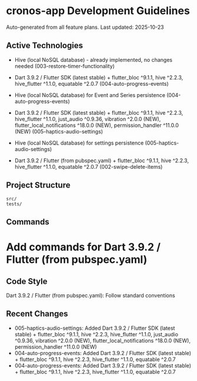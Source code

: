 # cronos-app Development Guidelines

Auto-generated from all feature plans. Last updated: 2025-10-23

## Active Technologies
- Hive (local NoSQL database) - already implemented, no changes needed (003-restore-timer-functionality)
- Dart 3.9.2 / Flutter SDK (latest stable) + flutter_bloc ^9.1.1, hive ^2.2.3, hive_flutter ^1.1.0, equatable ^2.0.7 (004-auto-progress-events)
- Hive (local NoSQL database) for Event and Series persistence (004-auto-progress-events)
- Dart 3.9.2 / Flutter SDK (latest stable) + flutter_bloc ^9.1.1, hive ^2.2.3, hive_flutter ^1.1.0, just_audio ^0.9.36, vibration ^2.0.0 (NEW), flutter_local_notifications ^18.0.0 (NEW), permission_handler ^11.0.0 (NEW) (005-haptics-audio-settings)
- Hive (local NoSQL database) for settings persistence (005-haptics-audio-settings)

- Dart 3.9.2 / Flutter (from pubspec.yaml) + flutter_bloc ^9.1.1, hive ^2.2.3, hive_flutter ^1.1.0, equatable ^2.0.7 (002-swipe-delete-items)

## Project Structure

```text
src/
tests/
```

## Commands

# Add commands for Dart 3.9.2 / Flutter (from pubspec.yaml)

## Code Style

Dart 3.9.2 / Flutter (from pubspec.yaml): Follow standard conventions

## Recent Changes
- 005-haptics-audio-settings: Added Dart 3.9.2 / Flutter SDK (latest stable) + flutter_bloc ^9.1.1, hive ^2.2.3, hive_flutter ^1.1.0, just_audio ^0.9.36, vibration ^2.0.0 (NEW), flutter_local_notifications ^18.0.0 (NEW), permission_handler ^11.0.0 (NEW)
- 004-auto-progress-events: Added Dart 3.9.2 / Flutter SDK (latest stable) + flutter_bloc ^9.1.1, hive ^2.2.3, hive_flutter ^1.1.0, equatable ^2.0.7
- 004-auto-progress-events: Added Dart 3.9.2 / Flutter SDK (latest stable) + flutter_bloc ^9.1.1, hive ^2.2.3, hive_flutter ^1.1.0, equatable ^2.0.7


<!-- MANUAL ADDITIONS START -->
<!-- MANUAL ADDITIONS END -->
